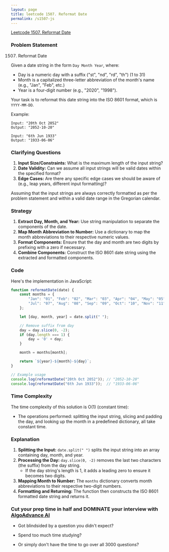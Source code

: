 ```yaml
---
layout: page
title: leetcode 1507. Reformat Date
permalink: /s1507-js
---
```

[Leetcode 1507. Reformat Date](https://algoadvance.github.io/algoadvance/l1507)
### Problem Statement

1507. Reformat Date

Given a date string in the form `Day Month Year`, where:
- Day is a numeric day with a suffix ("st", "nd", "rd", "th") (1 to 31)
- Month is a capitalized three-letter abbreviation of the month's name (e.g., "Jan", "Feb", etc.)
- Year is a four-digit number (e.g., "2020", "1998").

Your task is to reformat this date string into the ISO 8601 format, which is `YYYY-MM-DD`.

Example:
```
Input: "20th Oct 2052"
Output: "2052-10-20"

Input: "6th Jun 1933"
Output: "1933-06-06"
```

### Clarifying Questions

1. **Input Size/Constraints:** What is the maximum length of the input string?
2. **Date Validity:** Can we assume all input strings will be valid dates within the specified format?
3. **Edge Cases:** Are there any specific edge cases we should be aware of (e.g., leap years, different input formatting)?

Assuming that the input strings are always correctly formatted as per the problem statement and within a valid date range in the Gregorian calendar.

### Strategy

1. **Extract Day, Month, and Year:** Use string manipulation to separate the components of the date.
2. **Map Month Abbreviation to Number:** Use a dictionary to map the month abbreviations to their respective numeric values.
3. **Format Components:** Ensure that the day and month are two digits by prefixing with a zero if necessary.
4. **Combine Components:** Construct the ISO 8601 date string using the extracted and formatted components.

### Code

Here's the implementation in JavaScript:

```javascript
function reformatDate(date) {
    const months = {
        "Jan": "01", "Feb": "02", "Mar": "03", "Apr": "04", "May": "05", "Jun": "06",
        "Jul": "07", "Aug": "08", "Sep": "09", "Oct": "10", "Nov": "11", "Dec": "12"
    };

    let [day, month, year] = date.split(" ");

    // Remove suffix from day
    day = day.slice(0, -2);
    if (day.length === 1) {
        day = '0' + day;
    }

    month = months[month];

    return `${year}-${month}-${day}`;
}

// Example usage
console.log(reformatDate("20th Oct 2052")); // "2052-10-20"
console.log(reformatDate("6th Jun 1933"));  // "1933-06-06"
```

### Time Complexity

The time complexity of this solution is O(1) (constant time):
- The operations performed: splitting the input string, slicing and padding the day, and looking up the month in a predefined dictionary, all take constant time.

### Explanation

1. **Splitting the Input:** `date.split(" ")` splits the input string into an array containing day, month, and year.
2. **Processing the Day:** `day.slice(0, -2)` removes the last two characters (the suffix) from the day string.
   - If the day string's length is 1, it adds a leading zero to ensure it becomes two digits.
3. **Mapping Month to Number:** The `months` dictionary converts month abbreviations to their respective two-digit numbers.
4. **Formatting and Returning:** The function then constructs the ISO 8601 formatted date string and returns it.


### Cut your prep time in half and DOMINATE your interview with [AlgoAdvance AI](https://algoAdvance.com)

- Got blindsided by a question you didn't expect?

- Spend too much time studying?

- Or simply don't have the time to go over all 3000 questions?

